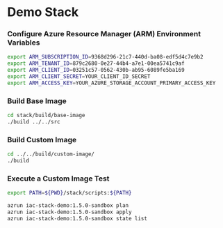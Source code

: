 # Demo Stack

### Configure Azure Resource Manager (ARM) Environment Variables
```bash
export ARM_SUBSCRIPTION_ID=9368d296-21c7-440d-ba08-edf5d4c7e9b2
export ARM_TENANT_ID=879c2680-0e27-44b4-a7e1-00ea5741c9af
export ARM_CLIENT_ID=03251c57-0562-430b-ab95-6089fe5ba169
export ARM_CLIENT_SECRET=YOUR_CLIENT_ID_SECRET
export ARM_ACCESS_KEY=YOUR_AZURE_STORAGE_ACCOUNT_PRIMARY_ACCESS_KEY
```

### Build Base Image
```bash
cd stack/build/base-image
./build ../../src

```

### Build Custom Image
```bash
cd ../../build/custom-image/
./build
```

### Execute a Custom Image Test
```bash
export PATH=${PWD}/stack/scripts:${PATH}

azrun iac-stack-demo:1.5.0-sandbox plan
azrun iac-stack-demo:1.5.0-sandbox apply
azrun iac-stack-demo:1.5.0-sandbox state list
```
